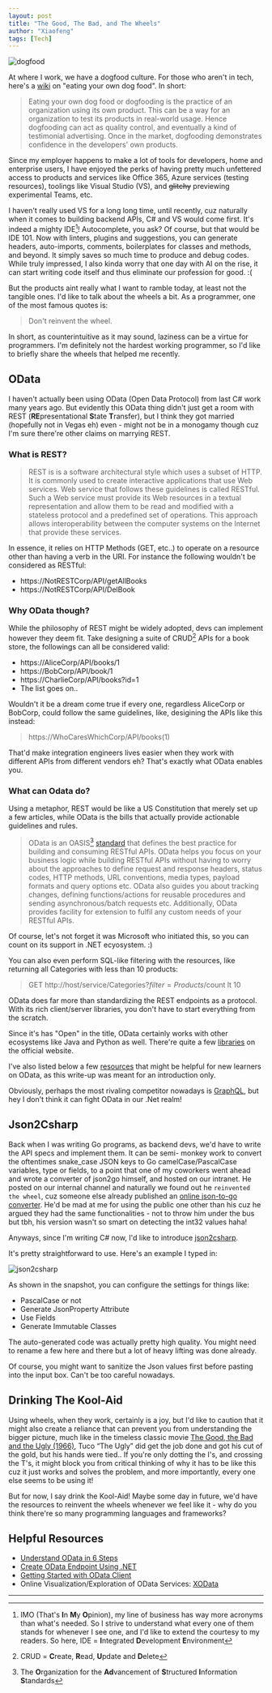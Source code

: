 ```yaml
---
layout: post
title: "The Good, The Bad, and The Wheels"
author: "Xiaofeng"
tags: [Tech]
---
```


![dogfood](../assets/images/20210313/dogfood.jpg)

At where I work, we have a dogfood culture. For those who aren't in tech, here's a [wiki](https://en.wikipedia.org/wiki/Eating_your_own_dog_food) on "eating your own dog food". In short:

> Eating your own dog food or dogfooding is the practice of an organization using its own product. This can be a way for an organization to test its products in real-world usage. Hence dogfooding can act as quality control, and eventually a kind of testimonial advertising. Once in the market, dogfooding demonstrates confidence in the developers' own products.

Since my employer happens to make a lot of tools for developers, home and enterprise users, I have enjoyed the perks of having pretty much unfettered access to products and services like Office 365, Azure services (testing resources), toolings like Visual Studio (VS), and ~~glitchy~~ previewing experimental Teams, etc.

I haven't really used VS for a long long time, until recently, cuz naturally when it comes to building backend APIs, C# and VS would come first. It's indeed a mighty IDE[^fn1]! Autocomplete, you ask? Of course, but that would be IDE 101. Now with linters, plugins and suggestions, you can generate headers, auto-imports, comments, boilerplates for classes and methods, and beyond. It simply saves so much time to produce and debug codes. While truly impressed, I also kinda worry that one day with AI on the rise, it can start writing code itself and thus eliminate our profession for good. :( 

But the products aint really what I want to ramble today, at least not the tangible ones. I'd like to talk about the wheels a bit. As a programmer, one of the most famous quotes is:

> Don't reinvent the wheel.

In short, as counterintuitive as it may sound, laziness can be a virtue for programmers. I'm definitely not the hardest working programmer, so I'd like to briefly share the wheels that helped me recently.  

## OData

I haven't actually been using OData (Open Data Protocol) from last C# work many years ago. But evidently this OData thing didn't just get a room with REST (**RE**presentational **S**tate **T**ransfer), but I think they got married (hopefully not in Vegas eh) even - might not be in a monogamy though cuz I'm sure there're other claims on marrying REST.  

### What is REST?

> REST is is a software architectural style which uses a subset of HTTP. It is commonly used to create interactive applications that use Web services. Web service that follows these guidelines is called RESTful. Such a Web service must provide its Web resources in a textual representation and allow them to be read and modified with a stateless protocol and a predefined set of operations. This approach allows interoperability between the computer systems on the Internet that provide these services.

In essence, it relies on HTTP Methods (GET, etc..) to operate on a resource other than having a verb in the URI. For instance the following wouldn't be considered as RESTful:

* https://NotRESTCorp/API/getAllBooks
* https://NotRESTCorp/API/DelBook

### Why OData though?

While the philosophy of REST might be widely adopted, devs can implement however they deem fit. Take designing a suite of CRUD[^fn2] APIs for a book store, the followings can all be considered valid:

* https://AliceCorp/API/books/1
* https://BobCorp/API/book/1
* https://CharlieCorp/API/books?id=1
* The list goes on..

Wouldn't it be a dream come true if every one, regardless AliceCorp or BobCorp, could follow the same guidelines, like, desigining the APIs like this instead:

> https://WhoCaresWhichCorp/API/books(1)

That'd make integration engineers lives easier when they work with different APIs from different vendors eh? That's exactly what OData enables you.

### What can Odata do?

Using a metaphor, REST would be like a US Constitution that merely set up a few articles, while OData is the bills that actually provide actionable guidelines and rules.  

> OData is an OASIS[^fn3] [standard](https://www.oasis-open.org/committees/tc_home.php?wg_abbrev=odata) that defines the best practice for building and consuming RESTful APIs. OData helps you focus on your business logic while building RESTful APIs without having to worry about the approaches to define request and response headers, status codes, HTTP methods, URL conventions, media types, payload formats and query options etc. OData also guides you about tracking changes, defining functions/actions for reusable procedures and sending asynchronous/batch requests etc. Additionally, OData provides facility for extension to fulfil any custom needs of your RESTful APIs.

Of course, let's not forget it was Microsoft who initiated this, so you can count on its support in .NET ecyosystem. :)

You can also even perform SQL-like filtering with the resources, like returning all Categories with less than 10 products:

> GET http://host/service/Categories?$filter=Products/$count lt 10

OData does far more than standardizing the REST endpoints as a protocol. With its rich client/server libraries, you don't have to start everything from the scratch. 

Since it's has "Open" in the title, OData certainly works with other ecosystems like Java and Python as well. There're quite a few [libraries](https://www.odata.org/libraries/) on the official website.

I've also listed below a few [resources](#helpfullinks) that might be helpful for new learners on OData, as this write-up was meant for an introduction only.

Obviously, perhaps the most rivaling competitor nowadays is [GraphQL](https://graphql.org/), but hey I don't think it can fight OData in our .Net realm!

## Json2Csharp 

Back when I was writing Go programs, as backend devs, we'd have to write the API specs and implement them. It can be semi- monkey work to convert the oftentimes snake_case JSON keys to Go camelCase/PascalCase variables, type or fields, to a point that one of my coworkers went ahead and wrote a converter of json2go himself, and hosted on our intranet. He posted on our internal channel and naturally we found out he `reinvented the wheel`, cuz someone else already published an [online json-to-go converter](https://mholt.github.io/json-to-go/). He'd be mad at me for using the public one other than his cuz he argued they had the same functionalities - not to throw him under the bus but tbh, his version wasn't so smart on detecting the int32 values haha!

Anyways, since I'm writing C# now, I'd like to introduce [json2csharp](https://json2csharp.com/).

It's pretty straightforward to use. Here's an example I typed in:

![json2csharp](../assets/images/20210313/json2csharp.jpg)

As shown in the snapshot, you can configure the settings for things like:

* PascalCase or not
* Generate JsonProperty Attribute
* Use Fields
* Generate Immutable Classes

The auto-generated code was actually pretty high quality. You might need to rename a few here and there but a lot of heavy lifting was done already.

Of course, you might want to sanitize the Json values first before pasting into the input box. Can't be too careful nowadays.

## Drinking The Kool-Aid

Using wheels, when they work, certainly is a joy, but I'd like to caution that it might also create a reliance that can prevent you from understanding the bigger picture, much like in the timeless classic movie [The Good, the Bad and the Ugly (1966)](https://www.imdb.com/title/tt0060196/), Tuco “The Ugly” did get the job done and got his cut of the gold, but his hands were tied.. If you're only dotting the I's, and crossing the T's, it might block you from critical thinking of why it has to be like this cuz it just works and solves the problem, and more importantly, every one else seems to be using it!

But for now, I say drink the Kool-Aid! Maybe some day in future, we'd have the resources to reinvent the wheels whenever we feel like it - why do you think there're so many programming languages and frameworks?

## Helpful Resources<a name="helpfullinks"></a>

* [Understand OData in 6 Steps](https://www.odata.org/getting-started/understand-odata-in-6-steps/)
* [Create OData Endpoint Using .NET](https://docs.microsoft.com/en-us/aspnet/web-api/overview/odata-support-in-aspnet-web-api/odata-v4/create-an-odata-v4-endpoint)
* [Getting Started with OData Client](https://docs.microsoft.com/en-us/odata/client/getting-started)
* Online Visualization/Exploration of OData Services: [XOData](https://pragmatiqa.com/xodata/)

---

[^fn1]: IMO (That's **I**n **M**y **O**pinion), my line of business has way more acronyms than what's needed. So I strive to understand what every one of them stands for whenever I see one, and I'd like to extend the courtesy to my readers. So here, IDE = **I**ntegrated **D**evelopment **E**nvironment
[^fn2]: CRUD = **C**reate, **R**ead, **U**pdate and **D**elete
[^fn3]: The **O**rganization for the **Ad**vancement of **S**tructured **I**nformation **S**tandards
